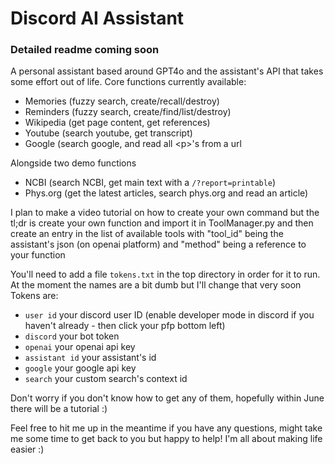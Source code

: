 # Discord AI Assistant
### Detailed readme coming soon

A personal assistant based around GPT4o and the assistant's API that takes some effort out of life. Core functions currently available:
 - Memories (fuzzy search, create/recall/destroy)
 - Reminders (fuzzy search, create/find/list/destroy)
 - Wikipedia (get page content, get references)
 - Youtube (search youtube, get transcript)
 - Google (search google, and read all \<p\>'s from a url

Alongside two demo functions
 - NCBI (search NCBI, get main text with a `/?report=printable`)
 - Phys.org (get the latest articles, search phys.org and read an article)

I plan to make a video tutorial on how to create your own command but the tl;dr is create your own function and import it in ToolManager.py
and then create an entry in the list of available tools with "tool_id" being the assistant's json (on openai platform) and "method" being a reference to your function

You'll need to add a file `tokens.txt` in the top directory in order for it to run. At the moment the names are a bit dumb but I'll change that very soon
Tokens are:
 - `user id` your discord user ID (enable developer mode in discord if you haven't already - then click your pfp bottom left)
 - `discord` your bot token
 - `openai` your openai api key
 - `assistant id` your assistant's id
 - `google` your google api key
 - `search` your custom search's context id

Don't worry if you don't know how to get any of them, hopefully within June there will be a tutorial :)

Feel free to hit me up in the meantime if you have any questions, might take me some time to get back to you but happy to help!
I'm all about making life easier :)
